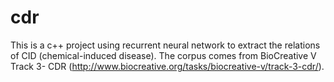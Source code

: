 # cdr
This is a c++ project using recurrent neural network to extract the relations of CID (chemical-induced disease).
The corpus comes from BioCreative V Track 3- CDR (http://www.biocreative.org/tasks/biocreative-v/track-3-cdr/).
